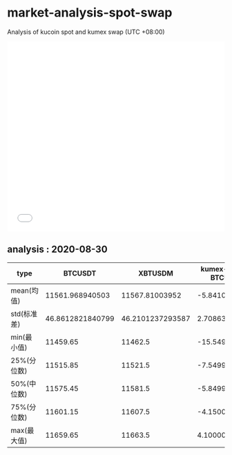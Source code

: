 # market-analysis-spot-swap
Analysis of kucoin spot and kumex swap (UTC +08:00)

<iframe width="100%" height="440" src="./data.html" frameborder="no" border="0" scrolling="no"></iframe>

## analysis : 2020-08-30

type | BTCUSDT | XBTUSDM | kumex-XBTUSDM-BTCUSDT_arb
---|---|---|---
mean(均值) | 11561.968940503 | 11567.81003952 | -5.84109901654823
std(标准差) | 46.8612821840799 | 46.2101237293587 | 2.70863437856667
min(最小值) | 11459.65 | 11462.5 | -15.5499999999993
25%(分位数) | 11515.85 | 11521.5 | -7.54999999999927
50%(中位数) | 11575.45 | 11581.5 | -5.84999999999854
75%(分位数) | 11601.15 | 11607.5 | -4.15000000000146
max(最大值) | 11659.65 | 11663.5 | 4.10000000000036
